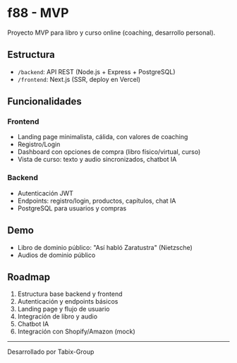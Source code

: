 # f88 - MVP

Proyecto MVP para libro y curso online (coaching, desarrollo personal).

## Estructura

- `/backend`: API REST (Node.js + Express + PostgreSQL)
- `/frontend`: Next.js (SSR, deploy en Vercel)

## Funcionalidades

### Frontend
- Landing page minimalista, cálida, con valores de coaching
- Registro/Login
- Dashboard con opciones de compra (libro físico/virtual, curso)
- Vista de curso: texto y audio sincronizados, chatbot IA

### Backend
- Autenticación JWT
- Endpoints: registro/login, productos, capítulos, chat IA
- PostgreSQL para usuarios y compras

## Demo
- Libro de dominio público: "Así habló Zaratustra" (Nietzsche)
- Audios de dominio público

## Roadmap
1. Estructura base backend y frontend
2. Autenticación y endpoints básicos
3. Landing page y flujo de usuario
4. Integración de libro y audio
5. Chatbot IA
6. Integración con Shopify/Amazon (mock)

---

Desarrollado por Tabix-Group
